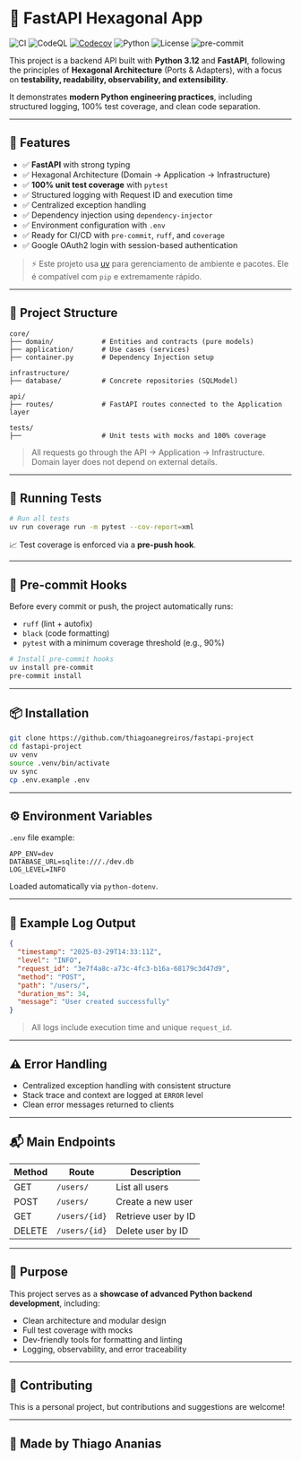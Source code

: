 # 🐍 FastAPI Hexagonal App

![CI](https://github.com/thiagoanegreiros/fastapi-project/actions/workflows/ci.yml/badge.svg)
![CodeQL](https://github.com/thiagoanegreiros/fastapi-project/actions/workflows/codeql.yml/badge.svg)
[![Codecov](https://codecov.io/gh/thiagoanegreiros/fastapi-project/branch/main/graph/badge.svg)](https://codecov.io/gh/thiagoanegreiros/fastapi-project)
![Python](https://img.shields.io/badge/python-3.12-blue.svg)
![License](https://img.shields.io/github/license/thiagoanegreiros/fastapi-project.svg)
![pre-commit](https://img.shields.io/badge/pre--commit-enabled-brightgreen.svg)

This project is a backend API built with **Python 3.12** and **FastAPI**, following the principles of **Hexagonal Architecture** (Ports & Adapters), with a focus on **testability, readability, observability, and extensibility**.

It demonstrates **modern Python engineering practices**, including structured logging, 100% test coverage, and clean code separation.

---

## 🚀 Features 

- ✅ **FastAPI** with strong typing
- ✅ Hexagonal Architecture (Domain → Application → Infrastructure)
- ✅ **100% unit test coverage** with `pytest`
- ✅ Structured logging with Request ID and execution time
- ✅ Centralized exception handling
- ✅ Dependency injection using `dependency-injector`
- ✅ Environment configuration with `.env`
- ✅ Ready for CI/CD with `pre-commit`, `ruff`, and `coverage`
- ✅ Google OAuth2 login with session-based authentication
> ⚡ Este projeto usa [uv](https://github.com/astral-sh/uv) para gerenciamento de ambiente e pacotes. Ele é compatível com `pip` e extremamente rápido.


---

## 🧱 Project Structure

```
core/
├── domain/            # Entities and contracts (pure models)
├── application/       # Use cases (services)
├── container.py       # Dependency Injection setup

infrastructure/
├── database/          # Concrete repositories (SQLModel)

api/
├── routes/            # FastAPI routes connected to the Application layer

tests/
├──                    # Unit tests with mocks and 100% coverage
```

> All requests go through the API → Application → Infrastructure. Domain layer does not depend on external details.

---

## 🧪 Running Tests

```bash
# Run all tests
uv run coverage run -m pytest --cov-report=xml
```

📈 Test coverage is enforced via a **pre-push hook**.

---

## 🔐 Pre-commit Hooks

Before every commit or push, the project automatically runs:

- `ruff` (lint + autofix)
- `black` (code formatting)
- `pytest` with a minimum coverage threshold (e.g., 90%)

```bash
# Install pre-commit hooks
uv install pre-commit
pre-commit install
```

---

## 📦 Installation

```bash
git clone https://github.com/thiagoanegreiros/fastapi-project
cd fastapi-project
uv venv
source .venv/bin/activate
uv sync
cp .env.example .env
```

---

## ⚙️ Environment Variables

`.env` file example:

```env
APP_ENV=dev
DATABASE_URL=sqlite:///./dev.db
LOG_LEVEL=INFO
```

Loaded automatically via `python-dotenv`.

---

## 📄 Example Log Output

```json
{
  "timestamp": "2025-03-29T14:33:11Z",
  "level": "INFO",
  "request_id": "3e7f4a8c-a73c-4fc3-b16a-68179c3d47d9",
  "method": "POST",
  "path": "/users/",
  "duration_ms": 34,
  "message": "User created successfully"
}
```

> All logs include execution time and unique `request_id`.

---

## ⚠️ Error Handling

- Centralized exception handling with consistent structure
- Stack trace and context are logged at `ERROR` level
- Clean error messages returned to clients

---

## 📬 Main Endpoints

| Method | Route          | Description               |
|--------|----------------|---------------------------|
| GET    | `/users/`      | List all users            |
| POST   | `/users/`      | Create a new user         |
| GET    | `/users/{id}`  | Retrieve user by ID       |
| DELETE | `/users/{id}`  | Delete user by ID         |

---

## 🧠 Purpose

This project serves as a **showcase of advanced Python backend development**, including:

- Clean architecture and modular design
- Full test coverage with mocks
- Dev-friendly tools for formatting and linting
- Logging, observability, and error traceability

---

## 🤝 Contributing

This is a personal project, but contributions and suggestions are welcome!

---

## 🐍 Made by Thiago Ananias
